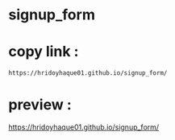 # signup_form

<h1>copy link : </h1>

```
https://hridoyhaque01.github.io/signup_form/
```

<h1>preview : </h1>

https://hridoyhaque01.github.io/signup_form/

